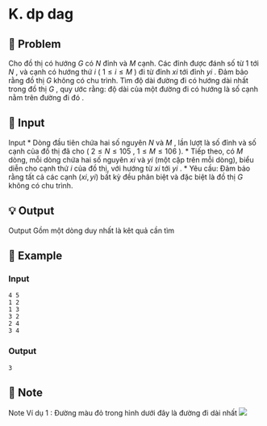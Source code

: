 # K. dp dag

## 📖 Problem

Cho đồ thị có hướng
$G$
có
$N$
đỉnh và
$M$
cạnh. Các đỉnh được đánh số từ 1 tới
$N$
, và cạnh có hướng thứ
$i$
(
$1 ≤i≤M$
) đi từ đỉnh
$xi$
tới đỉnh
$yi$
.
Đảm bảo rằng đồ thị
$G$
không có chu trình.
Tìm độ dài đường đi có hướng dài nhất trong đồ thị
$G$
, quy ước rằng:
độ dài của một đường đi có hướng là số cạnh nằm trên đường đi đó
.


## 🧩 Input

Input
*
Dòng đầu tiên
chứa hai số nguyên
$N$
và
$M$
, lần lượt là số đỉnh và số cạnh của đồ thị đã cho (
$2 ≤N≤ 105$
,
$1 ≤M≤ 106$
).
*
Tiếp theo,
có
$M$
dòng, mỗi dòng chứa hai số nguyên
$xi$
và
$yi$
(một cặp trên mỗi dòng), biểu diễn cho cạnh thứ
$i$
của đồ thị, với hướng từ
$xi$
tới
$yi$
.
*
Yêu cầu:
Đảm bảo rằng tất cả các cạnh
$(xi,yi)$
bất kỳ đều phân biệt và đặc biệt là đồ thị
$G$
không có chu trình.


## 💡 Output

Output
Gồm một dòng duy nhất là kêt quả cần tìm


## 🧠 Example

### Input

```text
4 5
1 2
1 3
3 2
2 4
3 4
```

### Output

```text
3
```



## 📝 Note

Note
Ví dụ
$1$
:
Đường màu đỏ trong hình dưới đây là đường đi dài nhất
![](https://espresso.codeforces.com/dbe0b9ffcb113e8f5c227d5047cc33b641911bde.png)

